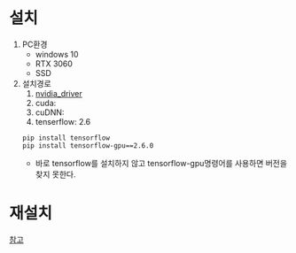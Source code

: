 # 설치
1. PC환경
    - windows 10
    - RTX 3060
    - SSD
2. 설치경로
    1. [nvidia_driver](https://www.nvidia.co.kr/Download/Find.aspx?lang=kr)
    2. cuda: 
    3. cuDNN: 
    4. tenserflow: 2.6
    ```conda
    pip install tensorflow
    pip install tensorflow-gpu==2.6.0
    ```
    - 바로 tensorflow를 설치하지 않고 tensorflow-gpu명령어를 사용하면 버전을 찾지 못한다.

# 재설치
[참고](https://hansonminlearning.tistory.com/7)